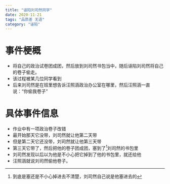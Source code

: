 ```yaml
---
title: "诬陷刘司然同学"
date: 2020-11-21
tags: "品质差 无语"
category: "诬陷"
---
```


# 事件梗概
* 将自己的政治试卷团成团，然后放到刘司然书包当中，随后诬陷刘司然将自己的卷子偷走。
* 该过程被某几位同学看到
* 后来刘司然是在班里想告诉汪照涵政治办公室在哪里，然后汪照涵一直说：“你偷我卷子”

# 具体事件信息
* 作业中有一项政治卷子改错
* 最开始那天它没带，刘司然就让他第二天带
* 但是第二天它还没带，刘司然就让他第三天带
* 第三天它带了，然后把他的卷子团成团，塞到了[^1]刘司然的书包里
* 刘司然发现以后以为他是不小心把它掉到了他的书包里，就还给他
* 汪照涵就说刘司然偷他卷子。

[^1]:到底是塞还是不小心掉进去不清楚，刘司然自己说是他塞进去的
